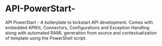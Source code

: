# API-PowerStart-
API PowerStart - A boilerplate to kickstart API development. Comes with embedded APIKit, Connectors, Configurations and Exception Handling along with automated RAML generation from source and contextualization of template using the PowerShell script.
